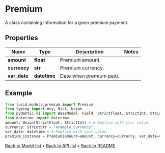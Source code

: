 # Premium

A class containing information for a given premium payment.
## Properties
Name | Type | Description | Notes
------------ | ------------- | ------------- | -------------
**amount** | **float** | Premium amount. | 
**currency** | **str** | Premium currency. | 
**var_date** | **datetime** | Date when premium paid. | 
## Example

```python
from lusid.models.premium import Premium
from typing import Any, Dict, Union
from pydantic.v1 import BaseModel, Field, StrictFloat, StrictInt, StrictStr
from datetime import datetime
amount: Union[StrictFloat, StrictInt] = # Replace with your value
currency: StrictStr = "example_currency"
var_date: datetime = # Replace with your value
premium_instance = Premium(amount=amount, currency=currency, var_date=var_date)

```

[Back to Model list](../README.md#documentation-for-models) &#8226; [Back to API list](../README.md#documentation-for-api-endpoints) &#8226; [Back to README](../README.md)

